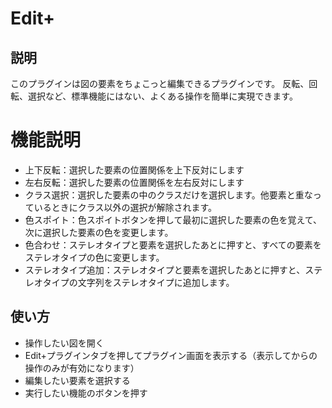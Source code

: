 # Edit+

## 説明
このプラグインは図の要素をちょこっと編集できるプラグインです。
反転、回転、選択など、標準機能にはない、よくある操作を簡単に実現できます。

# 機能説明
- 上下反転：選択した要素の位置関係を上下反対にします
- 左右反転：選択した要素の位置関係を左右反対にします
- クラス選択：選択した要素の中のクラスだけを選択します。他要素と重なっているときにクラス以外の選択が解除されます。
- 色スポイト：色スポイトボタンを押して最初に選択した要素の色を覚えて、次に選択した要素の色を変更します。
- 色合わせ：ステレオタイプと要素を選択したあとに押すと、すべての要素をステレオタイプの色に変更します。
- ステレオタイプ追加：ステレオタイプと要素を選択したあとに押すと、ステレオタイプの文字列をステレオタイプに追加します。

## 使い方
- 操作したい図を開く
- Edit+プラグインタブを押してプラグイン画面を表示する（表示してからの操作のみが有効になります）
- 編集したい要素を選択する
- 実行したい機能のボタンを押す
